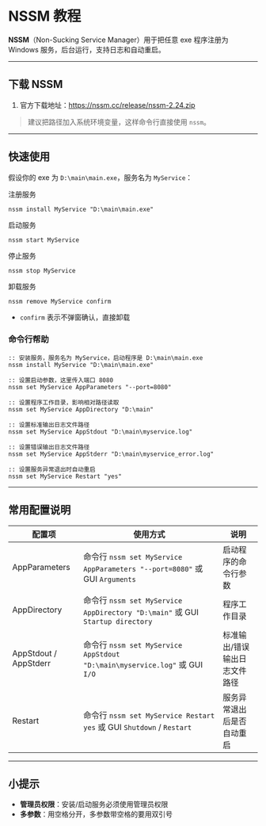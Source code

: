 # NSSM 教程

**NSSM**（Non-Sucking Service Manager）用于把任意 exe 程序注册为 Windows 服务，后台运行，支持日志和自动重启。

---

## 下载 NSSM

1. 官方下载地址：https://nssm.cc/release/nssm-2.24.zip

> 建议把路径加入系统环境变量，这样命令行直接使用 `nssm`。

---

##  快速使用

假设你的 exe 为 `D:\main\main.exe`，服务名为 `MyService`：

注册服务

```
nssm install MyService "D:\main\main.exe"
```
启动服务
```
nssm start MyService
```
停止服务
```
nssm stop MyService
```
卸载服务
```
nssm remove MyService confirm
```
- `confirm` 表示不弹窗确认，直接卸载

### 命令行帮助

```
:: 安装服务，服务名为 MyService，启动程序是 D:\main\main.exe
nssm install MyService "D:\main\main.exe"

:: 设置启动参数，这里传入端口 8080
nssm set MyService AppParameters "--port=8080"

:: 设置程序工作目录，影响相对路径读取
nssm set MyService AppDirectory "D:\main"

:: 设置标准输出日志文件路径
nssm set MyService AppStdout "D:\main\myservice.log"

:: 设置错误输出日志文件路径
nssm set MyService AppStderr "D:\main\myservice_error.log"

:: 设置服务异常退出时自动重启
nssm set MyService Restart "yes"
```

---

## 常用配置说明

| 配置项           | 使用方式 | 说明 |
|-----------------|---------|------|
| AppParameters    | 命令行 `nssm set MyService AppParameters "--port=8080"` 或 GUI `Arguments` | 启动程序的命令行参数 |
| AppDirectory     | 命令行 `nssm set MyService AppDirectory "D:\main"` 或 GUI `Startup directory` | 程序工作目录 |
| AppStdout / AppStderr | 命令行 `nssm set MyService AppStdout "D:\main\myservice.log"` 或 GUI `I/O` | 标准输出/错误输出日志文件路径 |
| Restart          | 命令行 `nssm set MyService Restart yes` 或 GUI `Shutdown` / `Restart` | 服务异常退出后是否自动重启 |

---

## 小提示

- **管理员权限**：安装/启动服务必须使用管理员权限
- **多参数**：用空格分开，多参数带空格的要用双引号

